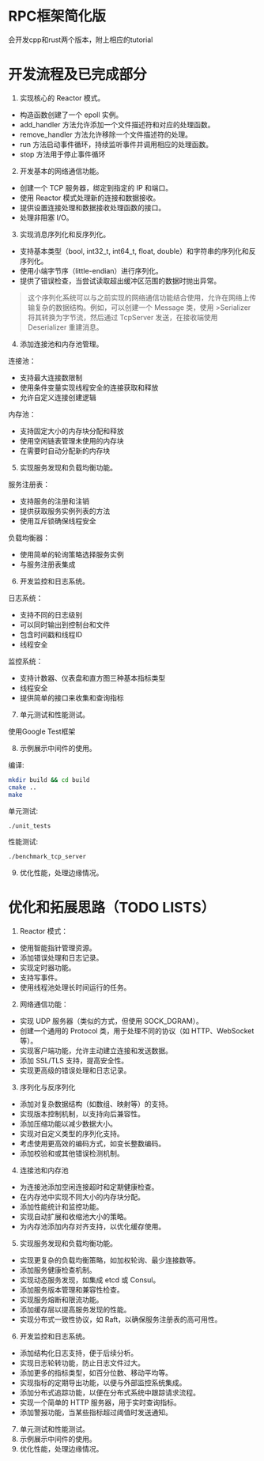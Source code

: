 # RPC框架简化版

会开发cpp和rust两个版本，附上相应的tutorial

# 开发流程及已完成部分
1. 实现核心的 Reactor 模式。
- 构造函数创建了一个 epoll 实例。
- add_handler 方法允许添加一个文件描述符和对应的处理函数。
- remove_handler 方法允许移除一个文件描述符的处理。
- run 方法启动事件循环，持续监听事件并调用相应的处理函数。
- stop 方法用于停止事件循环
2. 开发基本的网络通信功能。
- 创建一个 TCP 服务器，绑定到指定的 IP 和端口。
- 使用 Reactor 模式处理新的连接和数据接收。
- 提供设置连接处理和数据接收处理函数的接口。
- 处理非阻塞 I/O。
3. 实现消息序列化和反序列化。
- 支持基本类型（bool, int32_t, int64_t, float, double）和字符串的序列化和反序列化。
- 使用小端字节序（little-endian）进行序列化。
- 提供了错误检查，当尝试读取超出缓冲区范围的数据时抛出异常。

>这个序列化系统可以与之前实现的网络通信功能结合使用，允许在网络上传输复杂的数据结构。例如，可以创建一个 Message 类，使用 >Serializer 将其转换为字节流，然后通过 TcpServer 发送，在接收端使用 Deserializer 重建消息。

4. 添加连接池和内存池管理。

连接池：

- 支持最大连接数限制
- 使用条件变量实现线程安全的连接获取和释放
- 允许自定义连接创建逻辑

内存池：

- 支持固定大小的内存块分配和释放
- 使用空闲链表管理未使用的内存块
- 在需要时自动分配新的内存块

5. 实现服务发现和负载均衡功能。

服务注册表：

- 支持服务的注册和注销
- 提供获取服务实例列表的方法
- 使用互斥锁确保线程安全


负载均衡器：

- 使用简单的轮询策略选择服务实例
- 与服务注册表集成

6. 开发监控和日志系统。

日志系统：

- 支持不同的日志级别
- 可以同时输出到控制台和文件
- 包含时间戳和线程ID
- 线程安全


监控系统：

- 支持计数器、仪表盘和直方图三种基本指标类型
- 线程安全
- 提供简单的接口来收集和查询指标

7. 单元测试和性能测试。

使用Google Test框架

8. 示例展示中间件的使用。

编译:

```bash
mkdir build && cd build
cmake ..
make
```

单元测试:

```bash
./unit_tests
```

性能测试:

```bash
./benchmark_tcp_server
```

9. 优化性能，处理边缘情况。


# 优化和拓展思路（TODO LISTS）

1. Reactor 模式： 
- 使用智能指针管理资源。
- 添加错误处理和日志记录。
- 实现定时器功能。
- 支持写事件。
- 使用线程池处理长时间运行的任务。

2. 网络通信功能：

- 实现 UDP 服务器（类似的方式，但使用 SOCK_DGRAM）。
- 创建一个通用的 Protocol 类，用于处理不同的协议（如 HTTP、WebSocket 等）。
- 实现客户端功能，允许主动建立连接和发送数据。
- 添加 SSL/TLS 支持，提高安全性。
- 实现更高级的错误处理和日志记录。

3. 序列化与反序列化
- 添加对复杂数据结构（如数组、映射等）的支持。
- 实现版本控制机制，以支持向后兼容性。
- 添加压缩功能以减少数据大小。
- 实现对自定义类型的序列化支持。
- 考虑使用更高效的编码方式，如变长整数编码。
- 添加校验和或其他错误检测机制。

4. 连接池和内存池

- 为连接池添加空闲连接超时和定期健康检查。
- 在内存池中实现不同大小的内存块分配。
- 添加性能统计和监控功能。
- 实现自动扩展和收缩池大小的策略。
- 为内存池添加内存对齐支持，以优化缓存使用。

5. 实现服务发现和负载均衡功能。

- 实现更复杂的负载均衡策略，如加权轮询、最少连接数等。
- 添加服务健康检查机制。
- 实现动态服务发现，如集成 etcd 或 Consul。
- 添加服务版本管理和兼容性检查。
- 实现服务熔断和限流功能。
- 添加缓存层以提高服务发现的性能。
- 实现分布式一致性协议，如 Raft，以确保服务注册表的高可用性。

6. 开发监控和日志系统。

- 添加结构化日志支持，便于后续分析。
- 实现日志轮转功能，防止日志文件过大。
- 添加更多的指标类型，如百分位数、移动平均等。
- 实现指标的定期导出功能，以便与外部监控系统集成。
- 添加分布式追踪功能，以便在分布式系统中跟踪请求流程。
- 实现一个简单的 HTTP 服务器，用于实时查询指标。
- 添加警报功能，当某些指标超过阈值时发送通知。

7. 单元测试和性能测试。
8. 示例展示中间件的使用。
9. 优化性能，处理边缘情况。